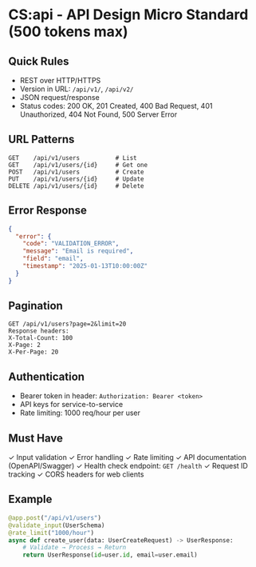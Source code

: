 # CS:api - API Design Micro Standard (500 tokens max)

## Quick Rules

- REST over HTTP/HTTPS
- Version in URL: `/api/v1/`, `/api/v2/`
- JSON request/response
- Status codes: 200 OK, 201 Created, 400 Bad Request, 401 Unauthorized, 404 Not Found, 500 Server Error

## URL Patterns

```
GET    /api/v1/users          # List
GET    /api/v1/users/{id}     # Get one
POST   /api/v1/users          # Create
PUT    /api/v1/users/{id}     # Update
DELETE /api/v1/users/{id}     # Delete
```

## Error Response

```json
{
  "error": {
    "code": "VALIDATION_ERROR",
    "message": "Email is required",
    "field": "email",
    "timestamp": "2025-01-13T10:00:00Z"
  }
}
```

## Pagination

```
GET /api/v1/users?page=2&limit=20
Response headers:
X-Total-Count: 100
X-Page: 2
X-Per-Page: 20
```

## Authentication

- Bearer token in header: `Authorization: Bearer <token>`
- API keys for service-to-service
- Rate limiting: 1000 req/hour per user

## Must Have

✓ Input validation
✓ Error handling
✓ Rate limiting
✓ API documentation (OpenAPI/Swagger)
✓ Health check endpoint: `GET /health`
✓ Request ID tracking
✓ CORS headers for web clients

## Example

```python
@app.post("/api/v1/users")
@validate_input(UserSchema)
@rate_limit("1000/hour")
async def create_user(data: UserCreateRequest) -> UserResponse:
    # Validate → Process → Return
    return UserResponse(id=user.id, email=user.email)
```
